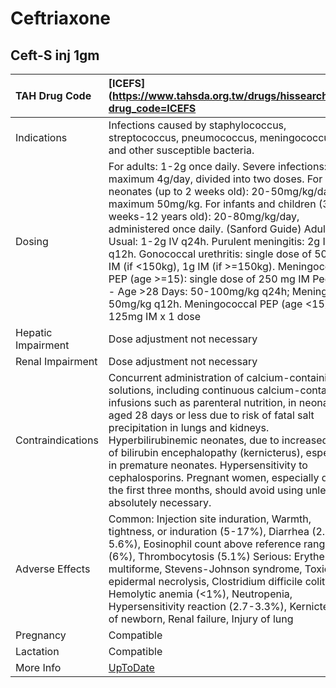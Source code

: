 # Ceftriaxone

## Ceft-S inj 1gm

| TAH Drug Code      | [ICEFS](https://www.tahsda.org.tw/drugs/hissearch.php?drug_code=ICEFS                                                                                                                                                                                                                                                                                                                                                                                                                                                                                                                         |
|:-------------------|:----------------------------------------------------------------------------------------------------------------------------------------------------------------------------------------------------------------------------------------------------------------------------------------------------------------------------------------------------------------------------------------------------------------------------------------------------------------------------------------------------------------------------------------------------------------------------------------------|
| Indications        | Infections caused by staphylococcus, streptococcus, pneumococcus, meningococcus, and other susceptible bacteria.                                                                                                                                                                                                                                                                                                                                                                                                                                                                              |
| Dosing             | For adults: 1-2g once daily. Severe infections: maximum 4g/day, divided into two doses. For neonates (up to 2 weeks old): 20-50mg/kg/day, maximum 50mg/kg. For infants and children (3 weeks-12 years old): 20-80mg/kg/day, administered once daily. (Sanford Guide) Adult - Usual: 1-2g IV q24h. Purulent meningitis: 2g IV q12h. Gonococcal urethritis: single dose of 500mg IM (if <150kg), 1g IM (if >=150kg). Meningococcal PEP (age >=15): single dose of 250 mg IM Pediatric - Age >28 Days: 50-100mg/kg q24h; Meningitis 50mg/kg q12h. Meningococcal PEP (age <15): 125mg IM x 1 dose |
| Hepatic Impairment | Dose adjustment not necessary                                                                                                                                                                                                                                                                                                                                                                                                                                                                                                                                                                 |
| Renal Impairment   | Dose adjustment not necessary                                                                                                                                                                                                                                                                                                                                                                                                                                                                                                                                                                 |
| Contraindications  | Concurrent administration of calcium-containing IV solutions, including continuous calcium-containing infusions such as parenteral nutrition, in neonates aged 28 days or less due to risk of fatal salt precipitation in lungs and kidneys. Hyperbilirubinemic neonates, due to increased risk of bilirubin encephalopathy (kernicterus), especially in premature neonates. Hypersensitivity to cephalosporins. Pregnant women, especially during the first three months, should avoid using unless absolutely necessary.                                                                    |
| Adverse Effects    | Common: Injection site induration, Warmth, tightness, or induration (5-17%), Diarrhea (2.7-5.6%), Eosinophil count above reference range (6%), Thrombocytosis (5.1%) Serious: Erythema multiforme, Stevens-Johnson syndrome, Toxic epidermal necrolysis, Clostridium difficile colitis, Hemolytic anemia (<1%), Neutropenia, Hypersensitivity reaction (2.7-3.3%), Kernicterus of newborn, Renal failure, Injury of lung                                                                                                                                                                      |
| Pregnancy          | Compatible                                                                                                                                                                                                                                                                                                                                                                                                                                                                                                                                                                                    |
| Lactation          | Compatible                                                                                                                                                                                                                                                                                                                                                                                                                                                                                                                                                                                    |
| More Info          | [UpToDate](https://www.uptodate.com/contents/ceftriaxone-drug-information)                                                                                                                                                                                                                                                                                                                                                                                                                                                                                                                    |

